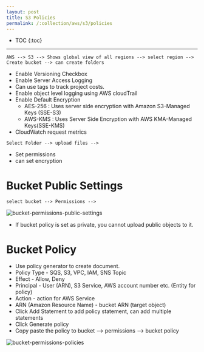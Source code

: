 ```yaml
---
layout: post
title: S3 Policies
permalink: /:collection/aws/s3/policies
---
```


- TOC
{:toc}

---


```
AWS --> S3 --> Shows global view of all regions --> select region --> Create bucket --> can create folders
```
- Enable Versioning Checkbox
- Enable Server Access Logging
- Can use tags to track project costs.
- Enable object level logging using AWS cloudTrail
- Enable Default Encryption
    - AES-256 : Uses server side encryption with Amazon S3-Managed Keys (SSE-S3)
    - AWS-KMS : Uses Server Side Encryption with AWS KMA-Managed Keys(SSE-KMS)
- CloudWatch request metrics

```
Select Folder --> upload files -->
```
- Set permissions
- can set encryption

# Bucket Public Settings

```
select bucket --> Permissions --> 
```
![bucket-permissions-public-settings]({{site.cdn}}/aws/s3/bucket-permissions-public-settings.png)

* If bucket policy is set as private, you cannot upload public objects to it.

# Bucket Policy

- Use policy generator to create document.
- Policy Type - SQS, S3, VPC, IAM, SNS Topic
- Effect - Allow, Deny
- Principal - User (ARN), S3 Service, AWS account number etc. (Entity for policy)
- Action - action for AWS Service
- ARN (Amazon Resource Name) - bucket ARN (target object)
- Click Add Statement to add policy statement, can add multiple statements
- Click Generate policy
- Copy paste the policy to bucket --> permissions --> bucket policy

![bucket-permissions-policies]({{site.cdn}}/aws/s3/bucket-permissions-policies.png)

